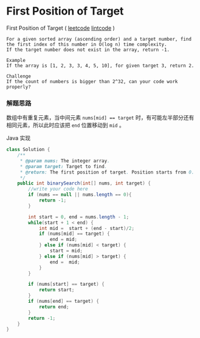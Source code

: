 #  First Position of Target

 First Position of Target ( [leetcode]()  [lintcode](http://www.lintcode.com/en/problem/first-position-of-target/) )

```
For a given sorted array (ascending order) and a target number, find the first index of this number in O(log n) time complexity.
If the target number does not exist in the array, return -1.

Example
If the array is [1, 2, 3, 3, 4, 5, 10], for given target 3, return 2.

Challenge
If the count of numbers is bigger than 2^32, can your code work properly?
```

### 解题思路

数组中有重复元素，当中间元素 `nums[mid] == target` 时，有可能左半部分还有相同元素，所以此时应该把 `end` 位置移动到 `mid` 。

Java 实现

```java
class Solution {
    /**
     * @param nums: The integer array.
     * @param target: Target to find.
     * @return: The first position of target. Position starts from 0.
     */
    public int binarySearch(int[] nums, int target) {
        //write your code here
        if (nums == null || nums.length == 0){
            return -1;
        }

        int start = 0, end = nums.length - 1;
        while(start + 1 < end) {
            int mid =  start + (end - start)/2;
            if (nums[mid] == target) {
                end = mid;
            } else if (nums[mid] < target) {
                start = mid;
            } else if (nums[mid] > target) {
                end =  mid;
            }
        }

        if (nums[start] == target) {
            return start;
        }
        if (nums[end] == target) {
            return end;
        }
        return -1;
    }
}
```

​	



